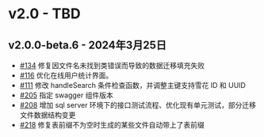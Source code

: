 # v2.0 - TBD

## v2.0.0-beta.6 - 2024年3月25日

- [#134](https://github.com/mineadmin/MineAdmin/pull/134) 修复因文件名未找到类错误而导致的数据迁移填充失败
- [#116](https://github.com/mineadmin/MineAdmin/pull/116) 优化在线用户统计界面。
- [#111](https://github.com/mineadmin/MineAdmin/pull/111) 修改 handleSearch 条件检查函数，并调整主键支持雪花 ID 和 UUID
- [#205](https://github.com/mineadmin/MineAdmin/pull/205) 指定 swagger 组件版本
- [#208](https://github.com/mineadmin/MineAdmin/pull/208) 增加 sql server 环境下的接口测试流程、优化现有单元测试，部分迁移文件数据结构变更
- [#218](https://github.com/mineadmin/MineAdmin/pull/218) 修复表前缀不为空时生成的某些文件自动带上了表前缀